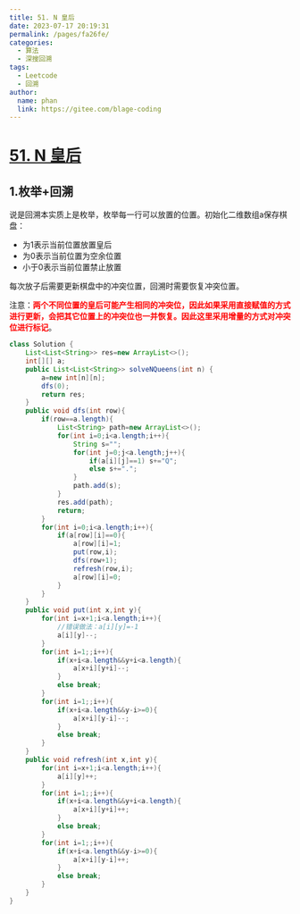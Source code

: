 ```yaml
---
title: 51. N 皇后
date: 2023-07-17 20:19:31
permalink: /pages/fa26fe/
categories:
  - 算法
  - 深搜回溯
tags:
  - Leetcode
  - 回溯
author: 
  name: phan
  link: https://gitee.com/blage-coding
---
```

# [51. N 皇后](https://leetcode.cn/problems/n-queens/)

## 1.枚举+回溯

说是回溯本实质上是枚举，枚举每一行可以放置的位置。初始化二维数组a保存棋盘：

- 为1表示当前位置放置皇后
- 为0表示当前位置为空余位置
- 小于0表示当前位置禁止放置

每次放子后需要更新棋盘中的冲突位置，回溯时需要恢复冲突位置。

注意：<font color="red">**两个不同位置的皇后可能产生相同的冲突位，因此如果采用直接赋值的方式进行更新，会把其它位置上的冲突位也一并恢复。因此这里采用增量的方式对冲突位进行标记**</font>。

```java
class Solution {
    List<List<String>> res=new ArrayList<>();
    int[][] a;
    public List<List<String>> solveNQueens(int n) {
        a=new int[n][n];
        dfs(0);
        return res;
    }
    public void dfs(int row){
        if(row==a.length){
            List<String> path=new ArrayList<>();
            for(int i=0;i<a.length;i++){
                String s="";
                for(int j=0;j<a.length;j++){
                    if(a[i][j]==1) s+="Q";
                    else s+=".";
                }
                path.add(s);
            }
            res.add(path);
            return;
        }
        for(int i=0;i<a.length;i++){
            if(a[row][i]==0){
                a[row][i]=1;
                put(row,i);
                dfs(row+1);
                refresh(row,i);
                a[row][i]=0;
            }
        }
    }
    public void put(int x,int y){
        for(int i=x+1;i<a.length;i++){
            //错误做法：a[i][y]=-1
            a[i][y]--;
        }
        for(int i=1;;i++){
            if(x+i<a.length&&y+i<a.length){
                a[x+i][y+i]--;
            }
            else break;
        }
        for(int i=1;;i++){
            if(x+i<a.length&&y-i>=0){
                a[x+i][y-i]--;
            }
            else break;
        }
    }
    public void refresh(int x,int y){
        for(int i=x+1;i<a.length;i++){
            a[i][y]++;
        }
        for(int i=1;;i++){
            if(x+i<a.length&&y+i<a.length){
                a[x+i][y+i]++;
            }
            else break;
        }
        for(int i=1;;i++){
            if(x+i<a.length&&y-i>=0){
                a[x+i][y-i]++;
            }
            else break;
        }
    }
}
```


